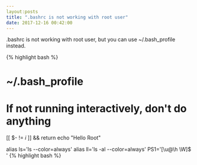 ```yaml
---
layout:posts
title: ".bashrc is not working with root user"
date: 2017-12-16 00:42:00
---
```


.bashrc is not working with root user,
but you can use ~/.bash_profile instead.

{% highlight bash %}
#
# ~/.bash_profile
#

# If not running interactively, don't do anything
[[ $- != *i* ]] && return
echo "Hello Root"

alias ls='ls --color=always'
alias ll='ls -al --color=always'
PS1='[\u@\h \W]\$ '
{% highlight bash %}

